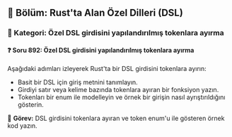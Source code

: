 ## 📘 Bölüm: Rust'ta Alan Özel Dilleri (DSL)  
### 🔹 Kategori: Özel DSL girdisini yapılandırılmış tokenlara ayırma  
#### ❓ Soru 892: Özel DSL girdisini yapılandırılmış tokenlara ayırma

Aşağıdaki adımları izleyerek Rust'ta bir DSL girdisini tokenlara ayırın:

- Basit bir DSL için giriş metnini tanımlayın.
- Girdiyi satır veya kelime bazında tokenlara ayıran bir fonksiyon yazın.
- Tokenları bir enum ile modelleyin ve örnek bir girişin nasıl ayrıştırıldığını gösterin.

🔧 **Görev:** DSL girdisini tokenlara ayıran ve token enum'u ile gösteren örnek kod yazın.
